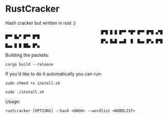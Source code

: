 # RustCracker
Hash cracker but written in rust :)

````
                                          █▀█ █ █ █▀▀ ▀█▀ █▀▀ █▀█ ▄▀█ █▀▀ █▄▀ █▀▀ █▀█
                                          █▀▄ █▄█ ▄▄█  █  █▄▄ █▀▄ █▀█ █▄▄ █ █ ██▄ █▀▄
````


Building the packets:

````
cargo build --release
````
If you'd like to do it automatically you can run:
````
sudo chmod +x install.sh
````
````
sudo ./install.sh
````

Usage:
````
rustcracker [OPTIONS] --hash <HASH> --wordlist <WORDLIST>
````

